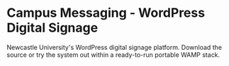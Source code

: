 # Campus Messaging - WordPress Digital Signage
Newcastle University's WordPress digital signage platform. Download the source or try the system out within a ready-to-run portable WAMP stack.
